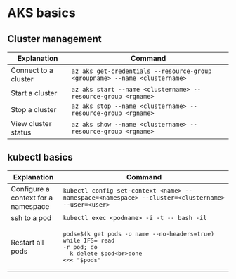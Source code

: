 # AKS basics #
## Cluster management ##
Explanation | Command
----------- | -------
Connect to a cluster | `az aks get-credentials --resource-group <groupname> --name <clustername>`
Start a cluster | `az aks start --name <clustername> --resource-group <rgname>`
Stop a cluster | `az aks stop --name <clustername> --resource-group <rgname>`
View cluster status | `az aks show --name <clustername> --resource-group <rgname>`

## kubectl basics
Explanation | Command
----------- | -------
Configure a context for a namespace |`kubectl config set-context <name> --namespace=<namespace> --cluster=<clustername> --user=<user>`
ssh to a pod | `kubectl exec <podname> -i -t -- bash -il`
Restart all pods | <pre>pods=$(k get pods -o name --no-headers=true)<br>while IFS= read -r pod; do<br>&nbsp;&nbsp;k delete $pod<br>done <<< "$pods"</pre>
